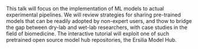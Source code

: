 <!--
.. title: Integrating ML in experimental pipelines
.. slug: integrating-ml-in-experimental-pipelines
.. date: 2022-12-02 14:20:00 UTC+01:00
.. tags: 
.. category: 
.. link: 
.. description: 
.. type: text
.. author: Gemma Turon
.. linkedin: 
.. twitter: 
.. github: 
-->

This talk will focus on the implementation of ML models to actual experimental pipelines. We will review strategies for sharing pre-trained models that can be readily adopted by non-expert users, and thow to bridge the gap between dry-lab and wet-lab researchers, with case studies in the field of biomedicine. The interactive tutorial will exploit one of such pretrained open source model hub repositories, the Ersilia Model Hub.
